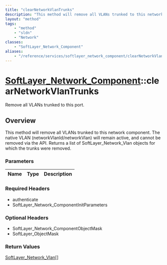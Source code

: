 ```yaml
---
title: "clearNetworkVlanTrunks"
description: "This method will remove all VLANs trunked to this network component. The native VLAN (networkVlanId/networkVlan) will re... "
layout: "method"
tags:
    - "method"
    - "sldn"
    - "Network"
classes:
    - "SoftLayer_Network_Component"
aliases:
    - "/reference/services/softlayer_network_component/clearNetworkVlanTrunks"
---
```

# [SoftLayer_Network_Component](/reference/services/SoftLayer_Network_Component)::clearNetworkVlanTrunks

Remove all VLANs trunked to this port.


## Overview 
This method will remove all VLANs trunked to this network component. The native VLAN (networkVlanId/networkVlan) will remain active, and cannot be removed via the API. Returns a list of SoftLayer_Network_Vlan objects for which the trunks were removed. 

### Parameters 
|Name | Type | Description |
| --- | --- | --- |


### Required Headers
* authenticate
* SoftLayer_Network_ComponentInitParameters

### Optional Headers
* SoftLayer_Network_ComponentObjectMask
* SoftLayer_ObjectMask

### Return Values
<a href='/reference/datatypes/SoftLayer_Network_Vlan'>SoftLayer_Network_Vlan[] </a>

